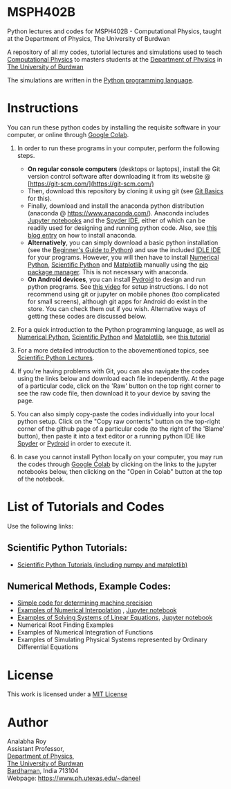
MSPH402B
============================================

Python lectures and codes for MSPH402B - Computational Physics, taught at the Department of Physics, The University of Burdwan

A repository of all my codes, tutorial lectures and simulations used to teach [Computational Physics](https://bit.ly/mphys0402b) to masters students at the 
[Department of Physics](https://sites.google.com/a/phys.buruniv.ac.in/physics/) in [The University of Burdwan](https://www.buruniv.ac.in/)

The simulations are written in the [Python programming language](https://www.python.org/about/gettingstarted/).

Instructions
=========================
You can run these python codes by installing the requisite software in your computer, or online through [Google Colab](https://colab.research.google.com/).


1. In order to run these programs in your computer, perform the following steps.
    * **On regular console computers** (desktops or laptops), install the Git version control software after downloading it from its website @ [https://git-scm.com/](https://git-scm.com/)
    * Then, download this repository by cloning it using git (see [Git Basics](https://git-scm.com/book/en/v2/Git-Basics-Getting-a-Git-Repository)  for this).
    * Finally, download and install the anaconda python distribution (anaconda @ https://www.anaconda.com/). Anaconda includes [Jupyter notebooks](https://jupyter.org/) and the [Spyder IDE](https://www.spyder-ide.org/), either of which can be readily used for designing and running python code. Also, see [this blog entry](https://fangohr.github.io/blog/installation-of-python-spyder-numpy-sympy-scipy-pytest-matplotlib-via-anaconda.html) on how to install anaconda.
    * **Alternatively**, you can simply download a basic python installation (see the [Beginner's Guide to Python](https://wiki.python.org/moin/BeginnersGuide)) and use the included [IDLE IDE](https://docs.python.org/3/library/idle.html) for your programs.
      However, you will then have to install [Numerical Python](https://numpy.org), [Scientific Python](https://scipy.org) and [Matplotlib](https://matplotlib.org) manually using the [pip package manager](https://pypi.org/project/pip/). This is not necessary with anaconda.
    * **On Android devices**, you can install [Pydroid](https://play.google.com/store/apps/details?id=ru.iiec.pydroid3) to design and run python programs. See [this video](https://drive.google.com/file/d/1xnr4iZRtfbx4LQ2d7Cl3fOdQ6Utb80zI/view?usp=sharing) for setup instructions. 
      I do not recommend using git or jupyter on mobile phones (too complicated for small screens), although git apps for Android do exist in the store. You can check them out if you wish. Alternative ways of getting these
      codes are discussed below.
          
2. For a quick introduction to the Python programming language, as well as [Numerical Python](https://numpy.org), [Scientific Python](https://scipy.org) and [Matplotlib](https://matplotlib.org), see [this tutorial](https://cs231n.github.io/python-numpy-tutorial/)

3. For a more detailed introduction to the abovementioned topics, see [Scientific Python Lectures](https://github.com/jrjohansson/scientific-python-lectures).

4. If you're having problems with Git, you can also navigate the codes using the links below and download each file independently. At the page of a particular code, click on the 'Raw' button on the 
top right corner to see the raw code file, then download it to your device by saving the page.

5. You can also simply copy-paste the codes individually into your local python setup. Click on the "Copy raw contents" button on the top-right corner of the github page of a particular code 
(to the right of the 'Blame' button), then paste it into a text editor or a running python IDE like [Spyder](https://www.spyder-ide.org/) or [Pydroid](https://play.google.com/store/apps/details?id=ru.iiec.pydroid3) in order to execute it.

6. In case you cannot install Python locally on your computer, you may run the codes through [Google Colab](https://colab.research.google.com/) by clicking on the links to the jupyter notebooks below, then 
clicking on the "Open in Colab" button at the top of the notebook.

List of Tutorials and Codes
=========================

Use the following links:

## Scientific Python Tutorials: 
 
 * [Scientific Python Tutorials (including numpy and matplotlib)](https://github.com/hariseldon99/scientific-python-lectures)


## Numerical Methods, Example Codes:

* [Simple code for determining machine precision](01-MachinePrecision/mprecis.py) 
* [Examples of Numerical Interpolation](02-Interpolation) , [Jupyter notebook](Interpolation_all.ipynb)
* [Examples of Solving Systems of Linear Equations](03-Computational_Linear_Algebra), [Jupyter notebook](Computational_Linear_Algebra_all.ipynb)
* Numerical Root Finding Examples
* Examples of Numerical Integration of Functions
* Examples of Simulating Physical Systems represented by Ordinary Differential Equations

License
=======

This work is licensed under a [MIT License](LICENSE)



Author
=======

Analabha Roy  
Assistant Professor,  
[Department of Physics](https://sites.google.com/a/phys.buruniv.ac.in/physics/),  
[The University of Burdwan](https://www.buruniv.ac.in/)  
[Bardhaman](https://en.wikivoyage.org/wiki/Bardhaman), India 713104  
Webpage: https://www.ph.utexas.edu/~daneel
